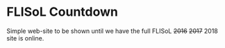 # FLISoL Countdown

Simple web-site to be shown until we have the full FLISoL ~~2016~~ ~~2017~~ 2018 site is online.
